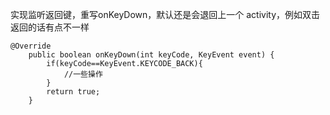 
实现监听返回键，重写onKeyDown，默认还是会退回上一个 activity，例如双击返回的话有点不一样
```
@Override
    public boolean onKeyDown(int keyCode, KeyEvent event) {
        if(keyCode==KeyEvent.KEYCODE_BACK){
            //一些操作
        }
        return true;
    }
```
